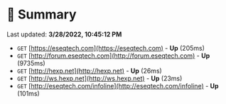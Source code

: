 # 📖 Summary
Last updated: **3/28/2022, 10:45:12 PM**

- `GET` [https://eseqtech.com](https://eseqtech.com) - **Up** (205ms)
- `GET` [http://forum.eseqtech.com](http://forum.eseqtech.com) - **Up** (9735ms)
- `GET` [http://hexp.net](http://hexp.net) - **Up** (26ms)
- `GET` [http://ws.hexp.net](http://ws.hexp.net) - **Up** (23ms)
- `GET` [http://eseqtech.com/infoline](http://eseqtech.com/infoline) - **Up** (101ms)
